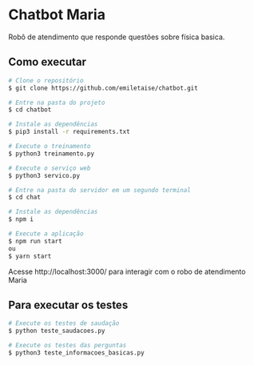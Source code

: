 # Chatbot Maria 

Robô de atendimento que responde questões sobre física basica.

## Como executar

```bash
# Clone o repositório
$ git clone https://github.com/emiletaise/chatbot.git

# Entre na pasta do projeto
$ cd chatbot

# Instale as dependências
$ pip3 install -r requirements.txt

# Execute o treinamento
$ python3 treinamento.py

# Execute o serviço web
$ python3 servico.py

# Entre na pasta do servidor em um segundo terminal
$ cd chat

# Instale as dependências
$ npm i

# Execute a aplicação 
$ npm run start 
ou
$ yarn start
```

Acesse http://localhost:3000/ para interagir com o robo de atendimento Maria

## Para executar os testes

```bash
# Execute os testes de saudação
$ python teste_saudacoes.py

# Execute os testes das perguntas
$ python3 teste_informacoes_basicas.py
```
